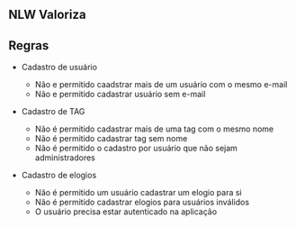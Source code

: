 ## NLW Valoriza

## Regras

- Cadastro de usuário

  - Não e permitido caadstrar mais de um usuário com o mesmo e-mail
  - Não e permitido cadastrar usuário sem e-mail

- Cadastro de TAG
  - Não é permitido cadastrar mais de uma tag com o mesmo nome
  - Não é permitido cadastrar tag sem nome
  - Não é permitido o cadastro por usuário que não sejam administradores

- Cadastro de elogios
  - Não é permitido um usuário cadastrar um elogio para si
  - Não é permitido cadastrar elogios para usuários inválidos
  - O usuário precisa estar autenticado na aplicação